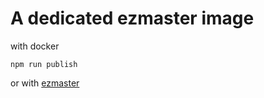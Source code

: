 # A dedicated ezmaster image

with docker

    npm run publish

or with [ezmaster](https://github.com/Inist-CNRS/ezmaster)
